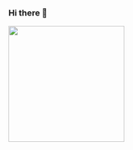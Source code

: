 ### Hi there 👋
<img src="https://miro.medium.com/max/2048/1*OohqW5DGh9CQS4hLY5FXzA.png" height="230"/>

<!--

**Trabanco/Trabanco** is a ✨ _special_ ✨ repository because its `README.md` (this file) appears on your GitHub profile.

Here are some ideas to get you started:

- 🔭 I’m currently working on ...
- 🌱 I’m currently learning ...
- 👯 I’m looking to collaborate on ...
- 🤔 I’m looking for help with ...
- 💬 Ask me about ...
- 📫 How to reach me: ...
- 😄 Pronouns: ...
- ⚡ Fun fact: ...
-->

